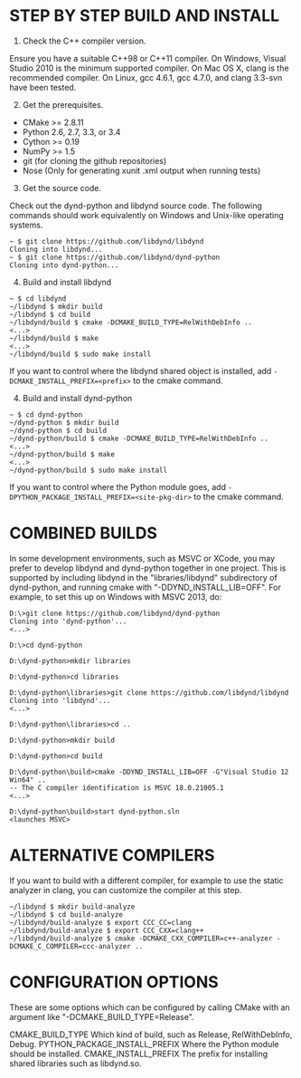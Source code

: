 STEP BY STEP BUILD AND INSTALL
==============================

1. Check the C++ compiler version.

  Ensure you have a suitable C++98 or C++11 compiler. On Windows, Visual
Studio 2010 is the minimum supported compiler. On Mac OS X, clang is the
recommended compiler. On Linux, gcc 4.6.1, gcc 4.7.0, and
clang 3.3-svn have been tested.

2. Get the prerequisites.
  * CMake >= 2.8.11
  * Python 2.6, 2.7, 3.3, or 3.4
  * Cython >= 0.19
  * NumPy >= 1.5
  * git (for cloning the github repositories)
  * Nose (Only for generating xunit .xml output when running tests)

3. Get the source code.

  Check out the dynd-python and libdynd source code. The following commands
should work equivalently on Windows and Unix-like operating systems.

  ```
  ~ $ git clone https://github.com/libdynd/libdynd
  Cloning into libdynd...
  ~ $ git clone https://github.com/libdynd/dynd-python
  Cloning into dynd-python...
  ```

4. Build and install libdynd

  ```
  ~ $ cd libdynd
  ~/libdynd $ mkdir build
  ~/libdynd $ cd build
  ~/libdynd/build $ cmake -DCMAKE_BUILD_TYPE=RelWithDebInfo ..
  <...>
  ~/libdynd/build $ make
  <...>
  ~/libdynd/build $ sudo make install
  ```

  If you want to control where the libdynd shared object is
installed, add `-DCMAKE_INSTALL_PREFIX=<prefix>`
to the cmake command.

4. Build and install dynd-python

  ```
  ~ $ cd dynd-python
  ~/dynd-python $ mkdir build
  ~/dynd-python $ cd build
  ~/dynd-python/build $ cmake -DCMAKE_BUILD_TYPE=RelWithDebInfo ..
  <...>
  ~/dynd-python/build $ make
  <...>
  ~/dynd-python/build $ sudo make install
  ```

  If you want to control where the Python module goes, add
`-DPYTHON_PACKAGE_INSTALL_PREFIX=<site-pkg-dir>`
to the cmake command.

COMBINED BUILDS
===============

In some development environments, such as MSVC or XCode, you may prefer
to develop libdynd and dynd-python together in one project. This is
supported by including libdynd in the "libraries/libdynd" subdirectory
of dynd-python, and running cmake with "-DDYND_INSTALL_LIB=OFF".
For example, to set this up on Windows with MSVC 2013, do:

  ```
  D:\>git clone https://github.com/libdynd/dynd-python
  Cloning into 'dynd-python'...
  <...>

  D:\>cd dynd-python

  D:\dynd-python>mkdir libraries

  D:\dynd-python>cd libraries

  D:\dynd-python\libraries>git clone https://github.com/libdynd/libdynd
  Cloning into 'libdynd'...
  <...>

  D:\dynd-python\libraries>cd ..

  D:\dynd-python>mkdir build

  D:\dynd-python>cd build

  D:\dynd-python\build>cmake -DDYND_INSTALL_LIB=OFF -G"Visual Studio 12 Win64" ..
  -- The C compiler identification is MSVC 18.0.21005.1
  <...>

  D:\dynd-python\build>start dynd-python.sln
  <launches MSVC>

  ```

ALTERNATIVE COMPILERS
=====================

  If you want to build with a different compiler, for
  example to use the static analyzer in clang, you can
  customize the compiler at this step.

  ```
  ~/libdynd $ mkdir build-analyze
  ~/libdynd $ cd build-analyze
  ~/libdynd/build-analyze $ export CCC_CC=clang
  ~/libdynd/build-analyze $ export CCC_CXX=clang++
  ~/libdynd/build-analyze $ cmake -DCMAKE_CXX_COMPILER=c++-analyzer -DCMAKE_C_COMPILER=ccc-analyzer ..
  ```

CONFIGURATION OPTIONS
=====================

These are some options which can be configured by calling
CMake with an argument like "-DCMAKE_BUILD_TYPE=Release".

CMAKE_BUILD_TYPE
    Which kind of build, such as Release, RelWithDebInfo, Debug.
PYTHON_PACKAGE_INSTALL_PREFIX
    Where the Python module should be installed.
CMAKE_INSTALL_PREFIX
    The prefix for installing shared libraries such as
    libdynd.so.

